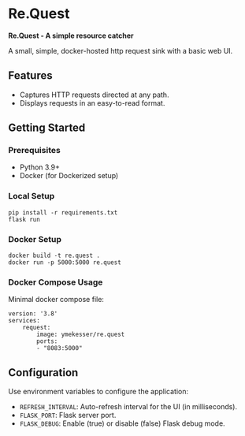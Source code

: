 # Re.Quest

**Re.Quest - A simple resource catcher**

A small, simple, docker-hosted http request sink with a basic web UI.

## Features
- Captures HTTP requests directed at any path.
- Displays requests in an easy-to-read format.


## Getting Started

### Prerequisites
- Python 3.9+
- Docker (for Dockerized setup)

### Local Setup
    pip install -r requirements.txt
    flask run

### Docker Setup
    docker build -t re.quest .
    docker run -p 5000:5000 re.quest

### Docker Compose Usage
Minimal docker compose file:

    version: '3.8'
    services:
        request:
            image: ymekesser/re.quest
            ports:
            - "8083:5000"

## Configuration
Use environment variables to configure the application:

- `REFRESH_INTERVAL`: Auto-refresh interval for the UI (in milliseconds).
- `FLASK_PORT`: Flask server port.
- `FLASK_DEBUG`: Enable (true) or disable (false) Flask debug mode.
